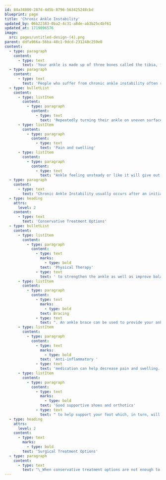 ```yaml
---
id: 84a34800-287d-4d5b-8796-563425248cbd
blueprint: page
title: 'Chronic Ankle Instability'
updated_by: 06b22383-0ba2-4c31-a8de-ab3b25c4bf61
updated_at: 1719096576
image:
  src: pages/untitled-design-(4).png
parent: ddfa966a-56ba-48c1-9dcd-231248c259e0
content:
  - type: paragraph
    content:
      - type: text
        text: 'Your ankle is made up of three bones called the tibia, fibula and talus. It is also supported by a vast network of ligaments which connect bone to bone. Chronic ankle instability occurs with recurring giving way of the outer side of the ankle. This can also be known as repeatedly spraining your ankle. This can happen during activity or even just when you are standing.'
  - type: paragraph
    content:
      - type: text
        text: 'People who suffer from chronic ankle instability often report the following symptoms:'
  - type: bulletList
    content:
      - type: listItem
        content:
          - type: paragraph
            content:
              - type: text
                text: 'Repeatedly turning their ankle on uneven surfaces or while playing sports.'
      - type: listItem
        content:
          - type: paragraph
            content:
              - type: text
                text: 'Pain and swelling'
      - type: listItem
        content:
          - type: paragraph
            content:
              - type: text
                text: "Ankle feeling unsteady or like it will give out at any moment.\_"
  - type: paragraph
    content:
      - type: text
        text: "Chronic Ankle Instability usually occurs after an initial ankle sprain was not treated properly or did not heal well. When you sprain your ankle, the ligaments are stretched or torn and sometimes your proprioception is also affected. (Proprioception is your brain’s ability to know where your body is in space without looking) If the anke is not supported or treated properly after that initial sprain, the ligaments and tissue that support the ankle can heal into a stretched out position, or at an improper length. This will allow the ankle to “give out” more easily in the future because the structures that protect and hold the ankle stable are not at the correct length. Each subsequent sprain can lead to an increase in instability and increase the likelihood of developing additional ankle conditions.\_"
  - type: heading
    attrs:
      level: 2
    content:
      - type: text
        text: 'Conservative Treatment Options'
  - type: bulletList
    content:
      - type: listItem
        content:
          - type: paragraph
            content:
              - type: text
                marks:
                  - type: bold
                text: 'Physical Therapy'
              - type: text
                text: ' to strengthen the ankle as well as improve balance and proprioception'
      - type: listItem
        content:
          - type: paragraph
            content:
              - type: text
                marks:
                  - type: bold
                text: Bracing
              - type: text
                text: ". An ankle brace can be used to provide your ankle with additional support and help prevent additional sprains in the future.\_"
      - type: listItem
        content:
          - type: paragraph
            content:
              - type: text
                marks:
                  - type: bold
                text: 'Anti-inflammatory '
              - type: text
                text: 'medication can help decrease pain and swelling.'
      - type: listItem
        content:
          - type: paragraph
            content:
              - type: text
                marks:
                  - type: bold
                text: 'Good supportive shoes and orthotics'
              - type: text
                text: " to help support your foot which, in turn, will help support your ankle.\_"
  - type: heading
    attrs:
      level: 2
    content:
      - type: text
        marks:
          - type: bold
        text: 'Surgical Treatment Options'
  - type: paragraph
    content:
      - type: text
        text: "\_When conservative treatment options are not enough to alleviate pain, surgical intervention can be offered. Oftentimes surgery will include re-constructing the ligaments that support the ankle."
---
```

